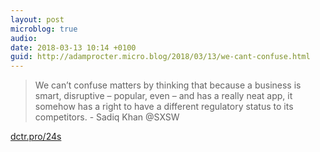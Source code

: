 ```yaml
---
layout: post
microblog: true
audio: 
date: 2018-03-13 10:14 +0100
guid: http://adamprocter.micro.blog/2018/03/13/we-cant-confuse.html
---
```

> We can’t confuse matters by thinking that because a business is smart, disruptive – popular, even – and has a really neat app, it somehow has a right to have a different regulatory status to its competitors. - Sadiq Khan @SXSW

[dctr.pro/24s](http://dctr.pro/24s)
